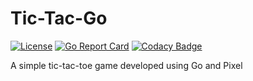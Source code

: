 # Tic-Tac-Go
[![License](https://img.shields.io/badge/License-MIT%20-blue.svg)](https://github.com/JarriAbidi/tic-tac-go/blob/master/LICENSE)
[![Go Report Card](https://goreportcard.com/badge/github.com/JarriAbidi/tic-tac-go)](https://goreportcard.com/report/github.com/JarriAbidi/tic-tac-go) 
[![Codacy Badge](https://api.codacy.com/project/badge/Grade/b84de946638e40908969ce26ea2fde6c)](https://www.codacy.com/manual/JarriAbidi/tic-tac-go?utm_source=github.com&amp;utm_medium=referral&amp;utm_content=JarriAbidi/tic-tac-go&amp;utm_campaign=Badge_Grade)

A simple tic-tac-toe game developed using Go and Pixel
